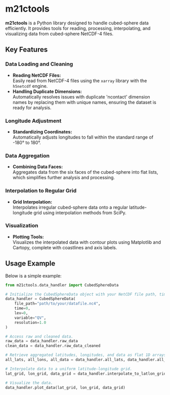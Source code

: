 # m21ctools

**m21ctools** is a Python library designed to handle cubed-sphere data efficiently. It provides tools for reading, processing, interpolating, and visualizing data from cubed-sphere NetCDF-4 files.

## Key Features

### Data Loading and Cleaning
- **Reading NetCDF Files:**  
  Easily read from NetCDF-4 files using the `xarray` library with the `h5netcdf` engine.
- **Handling Duplicate Dimensions:**  
  Automatically resolves issues with duplicate 'ncontact' dimension names by replacing them with unique names, ensuring the dataset is ready for analysis.

### Longitude Adjustment
- **Standardizing Coordinates:**  
  Automatically adjusts longitudes to fall within the standard range of -180° to 180°.

### Data Aggregation
- **Combining Data Faces:**  
  Aggregates data from the six faces of the cubed-sphere into flat lists, which simplifies further analysis and processing.

### Interpolation to Regular Grid
- **Grid Interpolation:**  
  Interpolates irregular cubed-sphere data onto a regular latitude-longitude grid using interpolation methods from SciPy.

### Visualization
- **Plotting Tools:**  
  Visualizes the interpolated data with contour plots using Matplotlib and Cartopy, complete with coastlines and axis labels.

## Usage Example

Below is a simple example:

```python
from m21ctools.data_handler import CubedSphereData

# Initialize the CubedSphereData object with your NetCDF file path, time and level (indices), variable name, and grid resolution value.
data_handler = CubedSphereData(
    file_path="path/to/your/datafile.nc4",
    time=0,
    lev=0,
    variable="QV",
    resolution=1.0
)

# Access raw and cleaned data.
raw_data = data_handler.raw_data
clean_data = data_handler.raw_data_cleaned

# Retrieve aggregated latitudes, longitudes, and data as flat 1D arrays.
all_lats, all_lons, all_data = data_handler.all_lats, data_handler.all_lons, data_handler.all_data

# Interpolate data to a uniform latitude-longitude grid.
lat_grid, lon_grid, data_grid = data_handler.interpolate_to_latlon_grid(method='linear')  # Default interpolation method is 'linear'

# Visualize the data.
data_handler.plot_data(lat_grid, lon_grid, data_grid)
